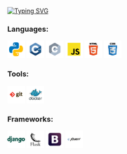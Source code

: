 [![Typing SVG](https://readme-typing-svg.herokuapp.com?color=%2336BCF7&lines=👋+Hi.+I'm+Kiryl)](https://git.io/typing-svg)



<h3 align="left">Languages: </h3>
<p>
    <img src="icons/python.svg" width="40" height="40" alt="python">
    <img src="icons/c_plus_plus.svg" width="40" height="40" alt="c plus plus">
    <img src="icons/c.svg" width="40" height="40" alt="c">
    <img src="icons/javascript.svg" width="40" height="40" alt="java script">
    <img src="icons/html.svg" width="40" height="40" alt="html">
    <img src="icons/css.svg" width="40" height="40" alt="css">

</p>

<h3 align="left">Tools:</h3>
<p>
    <img src="icons/git.svg" width="40" height="40" alt="git">
    <img src="icons/docker.svg" width="40" height="40" alt="docker">
</p>

<h3 align="left">Frameworks:</h3>
<p>
    <img src="icons/django.svg" width="40" height="40" alt="django">
    <img src="icons/flask.svg" width="40" height="40" alt="flask">
    <img src="icons/boostrap.svg" width="40" height="40" alt="bootstrap">
    <img src="icons/jquery.svg" width="40" height="40" alt="jquery">
</p>